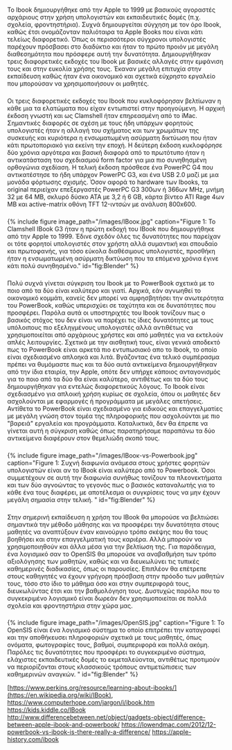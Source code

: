 ###
Το Ibook δημιουργήθηκε από την Apple το 1999 με βασικούς αγοραστές αρχάριους στην χρήση υπολογιστών και εκπαιδευτικές δομές (π.χ. σχολεία, φροντηστήρια). Συχνά δημιουργείται σύγχηση με τον όρο Ibook, καθώς έτσι ονομάζονταν παλιόταιρα τα Apple Books που είναι κάτι τελείως διαφορετικό. Όπως οι περισσότεροι σύγχρονοι υπολογιστές παρέχουν πρόσβασει στο διαδύκτιο και ήταν το πρώτο προιόν με μεγάλη διαθεσημότητα που πρόσφερε αυτή την δυνατότητα. Δημιουργήθηκαν τρεις διαφορετικές εκδοχές του Ibook με βασικές αλλαγές στην εμφάνιση τους και στην ευκολία χρήσης τους. Έκαναν μεγάλη επιτυχία στην εκπαίδευση καθώς ήταν ένα οικονομικό και σχετικά εύχρηστο εργαλείο που μπορούσαν να χρησιμοποιήσουν οι μαθητές. 
###
Οι τρεις διαφορετικές εκδοχές του Ibook που κυκλοφόρησαν βελτίωναν η κάθε μια τα ελατώματα που είχαν εντωπιστεί στην προηγούμενη. Η αρχική έκδοση γνωστή και ως Clamshell ήταν επηρεασμένη από το iMac. Σημαντικές διαφορές σε σχέση με τους ήδη υπάρχων φορητούς υπολογιστές ήταν η αλλαγή του σχήματος και των χρωμάτων της συσκευής και κυριότερα η ενσωματωμένη ασύρματη δικτύωση που ήταν κάτι πρωτοποριακό για εκείνη την εποχή. Η δεύτερη έκδοση κυκλοφόρησε δύο χρόνια αργότερα και βασική διαφορά από το πρωτότυπο ήταν η αντικατάσταση του σχεδιασμού form factor για μια πιο συνηθησμένη ορθογώνια σχεδίαση. Η τελική έκδοση πρόσθεσε ένα PowerPC G4 που αντικατέστησε το ήδη υπάρχον PowerPC G3, και ένα USB 2.0 μαζί με μια μονάδα φόρτωσης σχισμής. Όσον αφορά το hardware των Ibooks, τα original περιείχαν επεξεργαστές PowerPC G3 300ων ή 366ων MHz, μνήμη 32 με 64 MB, σκλυρό δύσκο ATA με 3,2 ή 6 GB, κάρτα βίντεο ATI Rage 4ων MB και active-matrix οθόνη TFT  12-ιντσών με ανάλυση 800x600. 
###
{% include figure image_path="/images/ΙΒοοκ.jpg" caption="Figure 1: Το Clamshell IBook G3 ήταν η πρώτη εκδοχή του IBook που δημιουργήθηκε από την Apple το 1999. Έδινε σχεδόν όλες τις δυνατότητες που παρείχαν οι τότε φορητοί υπολογιστές στον χρήστη αλλά συμαντική και σπουδαίο και πρωτοφανής, για τόσο εύκολα διαθέσιμους υπολογιστές, προσθήκη ήταν η ενσωματωμένη ασύρματη δικτύωση που τα επόμενα χρόνια έγινε κάτι πολύ συνηθησμένο." id="fig:Blender" %}
###
Πολύ συχνά γίνεται σύγκριση του Ibook με το PowerBook σχετικά με το ποιο από τα δύο είναι καλύτερο και γιατί. Αρχικά, εάν αγνωηθεί το οικονομικό κομμάτι, κανείς δεν μπορεί να αμφησβητήσει την ανωτερότητα του PowerBook, καθώς υπερισχύει σε ταχύτητα και σε δυνατότητες που προσφέρει. Παρόλα αυτά οι υποστηριχτές του Ibook τονίζουν πως ο βασικός στόχος του δεν είναι να παρέχει τις ίδιες δυνατότητες με τους υπόλοιπους πιο εξεληγμένους υπολογιστές αλλά αντιθέτως να χρησιμοποιείται από αρχάριους χρήστες και από μαθητές για να εκτελούν απλές λειτουργίες. Σχετικά με την αισθητική τους, είναι γενικά αποδεκτό πως το PowerBook είναι αρκετά πιο εντυπωσιακό απο το Ibook, το οποίο είναι σχεδιασμένο απλοηκά και λιτά. Βγάζοντας ένα τελικό συμπέρασμα πρέπει να θυμόμαστε πως και τα δύο αυτά αντικείμενα δημιουργήθηκαν από την ίδια εταιρία, την Apple, οπότε δεν υπήρχε κάποιος ανταγονισμός για το ποιο από τα δύο θα είναι καλύτερο, αντιθέτως και τα δύο τους δημιουργήθηκαν για εντελώς διαφορετικούς λόγους. Το Ibook είναι σχεδιασμένο για απλοική χρήση κυρίως σε σχολεία, όπου οι μαθητές δεν ασχολούνται με εφαρμογές ή προγράμματα με μεγάλες απετήσεις. Αντίθετα το PowerBook είναι σχεδιασμένο για ειδικούς και επαγγελματίες με μεγάλη γνώση στον τομέα της πληροφορικής που ασχολούνται με πιο "βαρειά" εργαλεία και προγράμματα. Καταλικτικά, δεν θα έπρεπε να γίνεται αυτή η σύγκριση καθώς όπως παρατηρήσαμε παραπάνω τα δύο αντικείμενα διαφέρουν στον θεμελιώδη σκοπό τους.
###
{% include figure image_path="/images/ΙΒοοκ-vs-Powerbook.jpg" caption="Figure 1: Συχνή διαφωνία ανάμεσα στους χρήστες φορητών υπολογιστών είναι αν το ΙΒοοk είναι καλύτερο από το Powerbook. Όσοι συμμετέχουν σε αυτή την διαφωνία συνήθως τονίζουν τα πλεονεκτήματα και των δύο αγνοώντας το γεγονός πως ο βασικός καταναλωτής για το κάθε ένα τους διαφέρει, με αποτέλεσμα οι συγκρίσεις τους να μην έχουν μεγάλη σημασία στην τελική. " id="fig:Blender" %}
###
Στην σημερινή εκπαίδευση η χρήση του ΙΒοοk θα μπορούσε να βελτιώσει σημαντικά την μέθοδο μάθησης και να προσφέρει την δυνατότητα στους μαθητές να αναπτύξουν έναν καινούργιο τρόπο σκέψης που θα τους βοηθήσει και στην επαγγελματική τους καριέρα. Αλλά μπορούν να χρησιμοποιηθούν και άλλα μέσα για την βελτίωση της. Για παράδειγμα, ένα λογισμικό σαν το OpenSIS θα μπορούσε να αναβαθμήση των τρόπο αξιολόγησης των μαθητών, καθώς και να διευκωλύνει τις τυπικές καθημερινές διαδικασίες, όπως οι παρουσίες. Επιπλέον θα επέτρεπε στους καθηγητές να έχουν γρήγορη πρόσβαση στην πρόοδο των μαθητών τους, τόσο στο ίδιο το μάθημα όσο και στην συμπεριφορά τους, διευκωλύντας έτσι και την βαθμολόγηση τους. Δυστυχώς παρόλο που το συγκεκριμένο λογισμικό είναι δωρεάν δεν χρησιμοποιείται σε πολλά σχολεία και φροντηστήρια στην χώρα μας.
###
{% include figure image_path="/images/OpenSIS.jpg" caption="Figure 1: Το OpenSIS είναι ένα λογισμικό σύστημα το οποίο επιτρέπει την καταγραφεί και την αποθήκευσει πληροφοριών σχετικά με τους μαθητές, όπως ονόματα, φωτογραφίες τους, βαθμοί, συμπεριφορά και πολλά ακόμη. Παρόλες τις δυνατότητες που προσφέρει το συγκεκριμένο σύστημα, ελάχιστες εκπαιδευτικές δομές το εκμεταλεύονται, αντιθέτως προτιμούν να περιορίζονται στους κλασσικούς τρόπους αντιμετώπισεις των καθημερινών αναγκών. " id="fig:Blender" %}

[https://www.perkins.org/resource/learning-about-ibooks/](https://en.wikipedia.org/wiki/IBook),
https://www.computerhope.com/jargon/i/ibook.htm
https://kids.kiddle.co/IBook
http://www.differencebetween.net/object/gadgets-object/difference-between-apple-ibook-and-powerbook/
https://lowendmac.com/2012/12-powerbook-vs-ibook-is-there-really-a-difference/
https://apple-history.com/ibook
